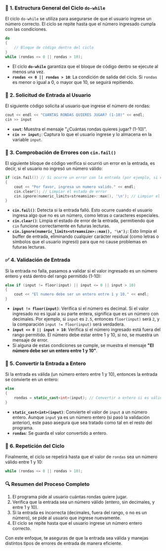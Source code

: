 ### 🎯 **1. Estructura General del Ciclo `do-while`**

El ciclo `do-while` se utiliza para asegurarse de que el usuario ingrese un número correcto. El ciclo se repite hasta que el número ingresado cumpla con las condiciones.

```cpp
do
{
    // Bloque de código dentro del ciclo
}
while (rondas <= 0 || rondas > 10);
```

- El ciclo **`do-while`** garantiza que el bloque de código dentro se ejecute al menos una vez.
- **`rondas <= 0 || rondas > 10`**: La condición de salida del ciclo. Si `rondas` es menor o igual a 0, o mayor que 10, se seguirá repitiendo.

### 💬 **2. Solicitud de Entrada al Usuario**

El siguiente código solicita al usuario que ingrese el número de rondas:

```cpp
cout << endl << "CUANTAS RONDAS QUIERES JUGAR? (1-10)" << endl;
cin >> input
```

- **`cout`**: Muestra el mensaje "¿Cuántas rondas quieres jugar? (1-10)".
- **`cin >> input;`**: Captura lo que el usuario ingrese y lo almacena en la variable `input`.

### 🚨 **3. Comprobación de Errores con `cin.fail()`**

El siguiente bloque de código verifica si ocurrió un error en la entrada, es decir, si el usuario no ingresó un número válido:

```cpp
if (cin.fail()) // Si ocurre un error con la entrada (por ejemplo, si no es un número)
{
    cout << "Por favor, ingresa un numero valido." << endl;
    cin.clear(); // Limpiar el estado de error
    cin.ignore(numeric_limits<streamsize>::max(), '\n'); // Limpiar el buffer de entrada
}
```

- **`cin.fail()`**: Detecta si la entrada falló. Esto ocurre cuando el usuario ingresa algo que no es un número, como letras o caracteres especiales.
- **`cin.clear()`**: Limpia el estado de error de la entrada, permitiendo que `cin` funcione correctamente en futuras lecturas.
- **`cin.ignore(numeric_limits<streamsize>::max(), '\n');`**: Esto limpia el buffer de entrada, eliminando cualquier carácter residual (como letras o símbolos que el usuario ingresó) para que no cause problemas en futuras lecturas.

### ✅ **4. Validación de Entrada**

Si la entrada no falla, pasamos a validar si el valor ingresado es un número entero y está dentro del rango permitido (1-10):

```cpp
else if (input != floor(input) || input <= 0 || input > 10)
{
    cout << "El numero debe ser un entero entre 1 y 10." << endl;
}
```

- **`input != floor(input)`**: Verifica si el número es decimal. Si el valor ingresado no es igual a su parte entera, significa que es un número con decimales. Por ejemplo, si `input` es `2.5`, entonces `floor(input)` será `2`, y la comparación `input != floor(input)` será verdadera.
- **`input <= 0 || input > 10`**: Verifica si el número ingresado está fuera del rango permitido. El número debe estar entre 1 y 10, si no, se muestra un mensaje de error.
- Si alguna de estas condiciones se cumple, se muestra el mensaje **"El número debe ser un entero entre 1 y 10"**.

### 🔢 **5. Convertir la Entrada a Entero**

Si la entrada es válida (un número entero entre 1 y 10), entonces la entrada se convierte en un entero:

```cpp
else
{
    rondas = static_cast<int>(input); // Convertir a entero si es válido
}
```

- **`static_cast<int>(input)`**: Convierte el valor de `input` a un número entero. Aunque `input` ya es un número entero (si pasó la validación anterior), este paso asegura que sea tratado como tal en el resto del programa.
- **`rondas`**: Se guarda el valor convertido a entero.

### 🔁 **6. Repetición del Ciclo**

Finalmente, el ciclo se repetirá hasta que el valor de `rondas` sea un número válido entre 1 y 10:

```cpp
while (rondas <= 0 || rondas > 10);
```

### 🔍 **Resumen del Proceso Completo**

1. El programa pide al usuario cuántas rondas quiere jugar.
2. Verifica que la entrada sea un número válido (entero, sin decimales, y entre 1 y 10).
3. Si la entrada es incorrecta (decimales, fuera del rango, o no es un número), se pide al usuario que ingrese nuevamente.
4. El ciclo se repite hasta que el usuario ingrese un número entero correcto.

Con este enfoque, te aseguras de que la entrada sea válida y manejas distintos tipos de errores de entrada de manera eficiente.
